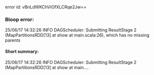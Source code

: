 error id: vBnLdWKChViOfXLCRqe2Jw==
### Bloop error:

25/06/17 14:32:26 INFO DAGScheduler: Submitting ResultStage 2 (MapPartitionsRDD[13] at show at main.scala:26), which has no missing parents
#### Short summary: 

25/06/17 14:32:26 INFO DAGScheduler: Submitting ResultStage 2 (MapPartitionsRDD[13] at show at main....